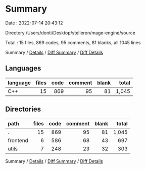 # Summary

Date : 2022-07-14 20:43:12

Directory /Users/donti/Desktop/stelleron/mage-engine/source

Total : 15 files,  869 codes, 95 comments, 81 blanks, all 1045 lines

Summary / [Details](details.md) / [Diff Summary](diff.md) / [Diff Details](diff-details.md)

## Languages
| language | files | code | comment | blank | total |
| :--- | ---: | ---: | ---: | ---: | ---: |
| C++ | 15 | 869 | 95 | 81 | 1,045 |

## Directories
| path | files | code | comment | blank | total |
| :--- | ---: | ---: | ---: | ---: | ---: |
| . | 15 | 869 | 95 | 81 | 1,045 |
| frontend | 6 | 586 | 68 | 43 | 697 |
| utils | 7 | 248 | 23 | 32 | 303 |

Summary / [Details](details.md) / [Diff Summary](diff.md) / [Diff Details](diff-details.md)